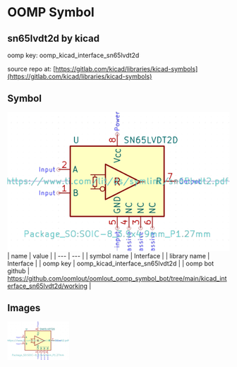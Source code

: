 # OOMP Symbol  
## sn65lvdt2d  by kicad  
  
oomp key: oomp_kicad_interface_sn65lvdt2d  
  
source repo at: [https://gitlab.com/kicad/libraries/kicad-symbols](https://gitlab.com/kicad/libraries/kicad-symbols)  
## Symbol  
  
[![working.png](working_600.png)](working.png)  
| name | value | 
| --- | --- | 
| symbol name | Interface | 
| library name | Interface | 
| oomp key | oomp_kicad_interface_sn65lvdt2d | 
| oomp bot github | https://github.com/oomlout/oomlout_oomp_symbol_bot/tree/main/kicad_interface_sn65lvdt2d/working | 
## Images  
  
[![working.png](working_140.png)](working.png)  
